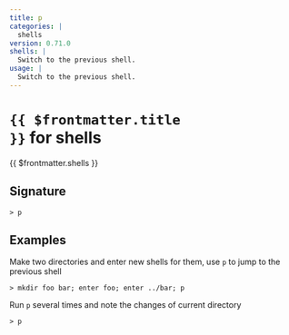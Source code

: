 ```yaml
---
title: p
categories: |
  shells
version: 0.71.0
shells: |
  Switch to the previous shell.
usage: |
  Switch to the previous shell.
---
```


# <code>{{ $frontmatter.title }}</code> for shells

<div class='command-title'>{{ $frontmatter.shells }}</div>

## Signature

```> p ```

## Examples

Make two directories and enter new shells for them, use `p` to jump to the previous shell
```shell
> mkdir foo bar; enter foo; enter ../bar; p
```

Run `p` several times and note the changes of current directory
```shell
> p
```
